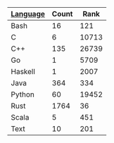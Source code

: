 | [Language](https://kenkoooo.com/atcoder/atcoder-api/v3/user/language_rank?user=kenkoooo) | Count | Rank |
|------------------|-------|------|
| Bash | 16 | 121 |
| C | 6 | 10713 |
| C++ | 135 | 26739 |
| Go | 1 | 5709 |
| Haskell | 1 | 2007 |
| Java | 364 | 334 |
| Python | 60 | 19452 |
| Rust | 1764 | 36 |
| Scala | 5 | 451 |
| Text | 10 | 201 |
